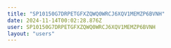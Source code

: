 ```yaml
---
title: "SP10150G7DRPETGFXZQWQ0WRCJ6XQV1MEMZP6BVNH"
date: 2024-11-14T00:02:28.876Z
user: SP10150G7DRPETGFXZQWQ0WRCJ6XQV1MEMZP6BVNH
layout: "users"
---
```

    